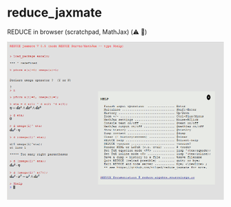 # reduce_jaxmate
REDUCE in browser (scratchpad, MathJax) (:warning: :construction:)

![red_jxmt1](docs/test.png)
